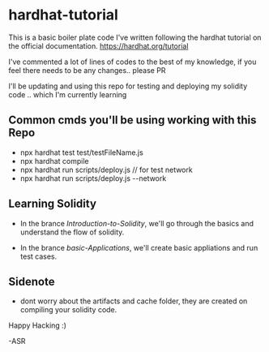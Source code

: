# hardhat-tutorial

This is a basic boiler plate code I've written following the hardhat tutorial on the official documentation. 
https://hardhat.org/tutorial

I've commented a lot of lines of codes to the best of my knowledge, if you feel there needs to be any changes.. please PR

I'll be updating and using this repo for testing and deploying my solidity code .. which I'm currently learning

## Common cmds you'll be using working with this Repo
* npx hardhat test test/testFileName.js
* npx hardhat compile
* npx hardhat run scripts/deploy.js  // for test network
* npx hardhat run scripts/deploy.js --network <network-name>
  
## Learning Solidity
- In the brance *Introduction-to-Solidity*, we'll go through the basics and understand the flow of solidity.

- In the brance *basic-Applications*, we'll create basic appliations and run test cases.

## Sidenote
- dont worry about the artifacts and cache folder, they are created on compiling your solidity code.
  


Happy Hacking :)

-ASR
